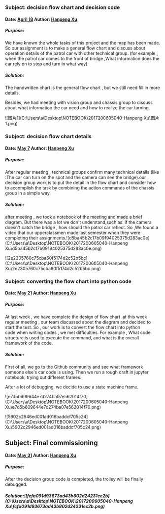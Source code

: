 ### Subject: decision flow chart and decision code

#### Date: <u>April 18</u>   Author: <u>Hanpeng Xu</u>

##### Purpose: 

We have known the whole tasks of this project and the map has been made. So our assignment is to make a general flow chart and discuss about operation details of the patrol car with other technical group. (for example , when the patrol car comes to the front of bridge ,What information does the car rely on to stop and turn in what way).

##### Solution:

The handwritten chart is the general flow chart , but we still need fill in more details.

Besides, we had meeting with vision group and chassis group to discuss about what information the car need and how to realize the car turning.

![图片1](C:\Users\a\Desktop\NOTEBOOK\2017200605040-Hanpeng Xu\图片1.png)


### Subject: decision flow chart details

#### Date: <u>May 7</u>   Author: <u>Hanpeng Xu</u>

##### Purpose: 

After regular meeting , technical groups confirm many technical details (like :The car can turn on the spot and the camera can see the bridge).our decision group work is to put the detail in the flow chart and consider how to accomplish the task by combining the action commands of the chassis group in a simple way.

##### Solution:
after meeting , we took a notebook of the meeting and made a brief diagram. But there was a lot we don't understand,such as: if the camera doesn't catch the bridge , how should the patrol car reflect. So ,We found a video that our upperclassmen made last semester when they were completing their assignments.![d5ba45b2c17b09194025375d283ac0e](C:\Users\a\Desktop\NOTEBOOK\2017200605040-Hanpeng Xu\d5ba45b2c17b09194025375d283ac0e.png)

![2e2305760c75cba60f5174d2c52b5bc](C:\Users\a\Desktop\NOTEBOOK\2017200605040-Hanpeng Xu\2e2305760c75cba60f5174d2c52b5bc.png)

### Subject: converting the flow chart into python code

#### Date: <u>May 21</u>   Author: <u>Hanpeng Xu</u>

##### Purpose: 

At last week , we have complete the design of flow chart .at this week regular meeting , our team discussed about the diagram and decided to start the test. So , our work is to convert the flow chart into python code.when writing codes , we met difficulties. For example , What code structure is used to execute the command, and what is the overall framework of the code.

##### Solution:
First of all, we go to the Github community and see what framework someone else's car code is using. Then we run a rough draft in jupyter notebook, trying out different frames.

After a lot of debugging, we decide to use a state machine frame.

![e7d5b609644e7d274ba07e562014f70](C:\Users\a\Desktop\NOTEBOOK\2017200605040-Hanpeng Xu\e7d5b609644e7d274ba07e562014f70.png)

![5902c2946ed001ad016baddcf705c24](C:\Users\a\Desktop\NOTEBOOK\2017200605040-Hanpeng Xu\5902c2946ed001ad016baddcf705c24.png)


## Subject: Final commissioning

#### Date: <u>May 31</u>   Author: <u>Hanpeng Xu</u>

##### Purpose: 

After the decision group code is completed, the trolley will be finally debugged.

##### Solution:![fcfa091d93673ad43b802d24231ec2b](C:\Users\a\Desktop\NOTEBOOK\2017200605040-Hanpeng Xu\fcfa091d93673ad43b802d24231ec2b.png)